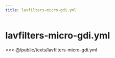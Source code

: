 ```yaml
---
title: lavfilters-micro-gdi.yml
---
```


# lavfilters-micro-gdi.yml

<script setup>
import DownloadButton from '@components/DownloadButton.vue'
</script>

<DownloadButton filePath="texts/lavfilters-micro-gdi.yml" />

<<< @/public/texts/lavfilters-micro-gdi.yml
